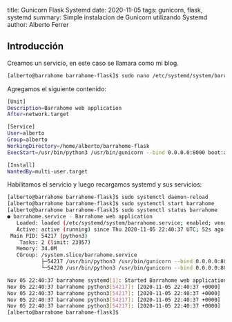 title: Gunicorn Flask Systemd
date: 2020-11-05
tags: gunicorn, flask, systemd
summary: Simple instalacion de Gunicorn utilizando Systemd
author: Alberto Ferrer

## Introducción

Creamos un servicio, en este caso se llamara como mi blog.

```bash
[alberto@barrahome barrahome-flask]$ sudo nano /etc/systemd/system/barrahome.service
```
Agregamos el siguiente contenido:

```bash
[Unit]
Description=Barrahome web application
After=network.target

[Service]
User=alberto
Group=alberto
WorkingDirectory=/home/alberto/barrahome-flask
ExecStart=/usr/bin/python3 /usr/bin/gunicorn --bind 0.0.0.0:8000 boot:app

[Install]
WantedBy=multi-user.target
```

Habilitamos el servicio y luego recargamos systemd y sus servicios:

```bash
[alberto@barrahome barrahome-flask]$ sudo systemctl daemon-reload
[alberto@barrahome barrahome-flask]$ sudo systemctl start barrahome
[alberto@barrahome barrahome-flask]$ sudo systemctl status barrahome
● barrahome.service - Barrahome web application
   Loaded: loaded (/etc/systemd/system/barrahome.service; enabled; vendor preset: disabled)
   Active: active (running) since Thu 2020-11-05 22:40:37 UTC; 52s ago
 Main PID: 54217 (python3)
    Tasks: 2 (limit: 23957)
   Memory: 34.0M
   CGroup: /system.slice/barrahome.service
           ├─54217 /usr/bin/python3 /usr/bin/gunicorn --bind 0.0.0.0:8000 boot:app
           └─54220 /usr/bin/python3 /usr/bin/gunicorn --bind 0.0.0.0:8000 boot:app

Nov 05 22:40:37 barrahome systemd[1]: Started Barrahome web application.
Nov 05 22:40:37 barrahome python3[54217]: [2020-11-05 22:40:37 +0000] [54217] [INFO] Starting gunicorn 20.0.4
Nov 05 22:40:37 barrahome python3[54217]: [2020-11-05 22:40:37 +0000] [54217] [INFO] Listening at: http://0.0.0.0:8000 (54217)
Nov 05 22:40:37 barrahome python3[54217]: [2020-11-05 22:40:37 +0000] [54217] [INFO] Using worker: sync
Nov 05 22:40:37 barrahome python3[54217]: [2020-11-05 22:40:37 +0000] [54220] [INFO] Booting worker with pid: 54220
[alberto@barrahome barrahome-flask]$
```
